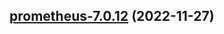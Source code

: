 

## [prometheus-7.0.12](https://github.com/truecharts/charts/compare/prometheus-7.0.11...prometheus-7.0.12) (2022-11-27)

